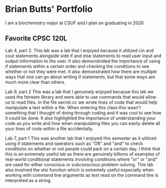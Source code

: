 # Brian Butts' Portfolio 

I am a biochemistry major at CSUF and I plan on graduating in 2026

## Favorite CPSC 120L

Lab 4, part 2. This lab was a lab that I enjoyed because it utilized cin and cout statements alongside side if and else statements to read user input and output information to the user. It also demonstrated the importance of using if statements within a certain order and checking the conditions to see whether or not they were met. It also demonstrated how there are multiple ways that one can go about writing if statements, but that some ways are much more clear than others.

Lab 9, part 2
This was a lab that I genuinely enjoyed because this lab we used the fstream library and were able to use commands that would allow us to read files. In the file secret.cc we wrote lines of code that would help manipulate a text within a file. When entering this class this wasn't something that I thought of doing through coding and it was cool to see how it could be done. It also highlighted the importance of understanding your code as you write and how when manipulating files you can easily delete all your lines of code within a file accidentally. 

Lab 7, part 1
This was another lab that I enjoyed this semester as it utilized using if statements and operators such as "OR" and "and" to check conditions on whether or not people could park on a certain day. I think that this is an extremely useful lab as there are genuinely billions of examples of real-world conditional statements involving conditions where "or" or "and" are used for either conscious or subconscious problem-solving. This lab also involved the stoi function which is extremely useful especially when working with command line arguments as text read on the command line is interpreted as a string.  
